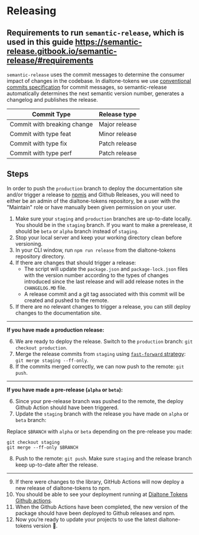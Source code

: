 # Releasing

## Requirements to run `semantic-release`, which is used in this guide https://semantic-release.gitbook.io/semantic-release/#requirements

`semantic-release` uses the commit messages to determine the consumer impact of changes in the codebase. In dialtone-tokens we use [conventional commits specification](https://www.conventionalcommits.org/en/v1.0.0/#specification) for commit messages, so semantic-release automatically determines the next semantic version number, generates a changelog and publishes the release.

| Commit Type | Release type           |
| ------------- |:-------------:|
| Commit with breaking change     | Major release |
| Commit with type feat      | Minor release      |
| Commit with type fix | Patch release      |
| Commit with type perf | Patch release      |

## Steps

In order to push the `production` branch to deploy the documentation site and/or trigger a release to [npmjs](https://npmjs.com) and Github Releases, you will need to either be an admin of the dialtone-tokens repository, be a user with the "Maintain" role or have manually been given permission on your user.

1. Make sure your `staging` and `production` branches are up-to-date locally. You should be in the `staging` branch. If you want to make a prerelease, it should be `beta` or `alpha` branch instead of `staging`.
2. Stop your local server and keep your working directory clean before versioning.
3. In your CLI window, run `npm run release` from the dialtone-tokens repository directory.
4. If there are changes that should trigger a release:
   - The script will update the `package.json` and `package-lock.json` files with the version number according to the types of changes introduced since the last release and will add release notes in the `CHANGELOG.MD` file.
   - A release commit and a git tag associated with this commit will be created and pushed to the remote.
5. If there are no relevant changes to trigger a release, you can still deploy changes to the documentation site.

---

**If you have made a production release:**

6. We are ready to deploy the release. Switch to the `production` branch: `git checkout production`.
7. Merge the release commits from `staging` using [`fast-forward` strategy](https://git-scm.com/docs/git-merge#Documentation/git-merge.txt---ff-only): `git merge staging --ff-only`.
8. If the commits merged correctly, we can now push to the remote: `git push`.

---

**If you have made a pre-release (`alpha` or `beta`):**

6. Since your pre-release branch was pushed to the remote, the deploy Github Action should have been triggered.
7. Update the `staging` branch with the release you have made on `alpha` or `beta` branch:

Replace `$BRANCH` with `alpha` or `beta` depending on the pre-release you made:
```
git checkout staging
git merge --ff-only $BRANCH
```
8. Push to the remote: `git push`. Make sure `staging` and the release branch keep up-to-date after the release.

---

9. If there were changes to the library, GitHub Actions will now deploy a new release of dialtone-tokens to npm.
11. You should be able to see your deployment running at [Dialtone Tokens Github actions](https://github.com/dialpad/dialtone-tokens/actions).
12. When the Github Actions have been completed, the new version of the package should have been deployed to Github releases and npm.
13. Now you’re ready to update your projects to use the latest dialtone-tokens version 🎉.

